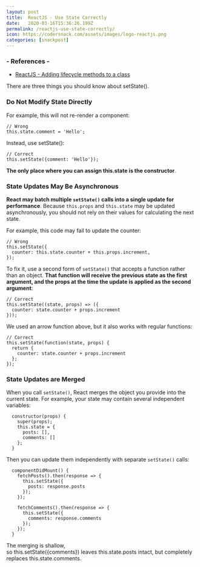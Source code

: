 ```yaml
---
layout: post
title:  ReactJS - Use State Correctly
date:   2020-03-16T15:36:26.199Z
permalink: /reactjs-use-state-correctly/
icon: https://codersnack.com/assets/images/logo-reactjs.png
categories: [snackpost]
---
```


### - References -

- [ReactJS - Adding lifecycle methods to a class](https://reactjs.org/docs/state-and-lifecycle.html#adding-lifecycle-methods-to-a-class)

There are three things you should know about setState().

### Do Not Modify State Directly
For example, this will not re-render a component:
```
// Wrong
this.state.comment = 'Hello';
```
Instead, use setState():
```
// Correct
this.setState({comment: 'Hello'});
```

**The only place where you can assign this.state is the constructor**.

### State Updates May Be Asynchronous
**React may batch multiple ```setState()``` calls into a single update for performance**.
Because ```this.props``` and ```this.state``` may be updated asynchronously, you should not rely on their values for calculating the next state.

For example, this code may fail to update the counter:
```
// Wrong
this.setState({
  counter: this.state.counter + this.props.increment,
});
```
To fix it, use a second form of ```setState()``` that accepts a function rather than an object. **That function will receive the previous state as the first argument, and the props at the time the update is applied as the second argument**:
```
// Correct
this.setState((state, props) => ({
  counter: state.counter + props.increment
}));
```
We used an arrow function above, but it also works with regular functions:
```
// Correct
this.setState(function(state, props) {
  return {
    counter: state.counter + props.increment
  };
});
```
### State Updates are Merged
When you call ```setState()```, React merges the object you provide into the current state.
For example, your state may contain several independent variables:
```
  constructor(props) {
    super(props);
    this.state = {
      posts: [],
      comments: []
    };
  }
```
Then you can update them independently with separate ```setState()``` calls:
```
  componentDidMount() {
    fetchPosts().then(response => {
      this.setState({
        posts: response.posts
      });
    });

    fetchComments().then(response => {
      this.setState({
        comments: response.comments
      });
    });
  }
```
The merging is shallow, so this.setState({comments}) leaves this.state.posts intact, but completely replaces this.state.comments.


